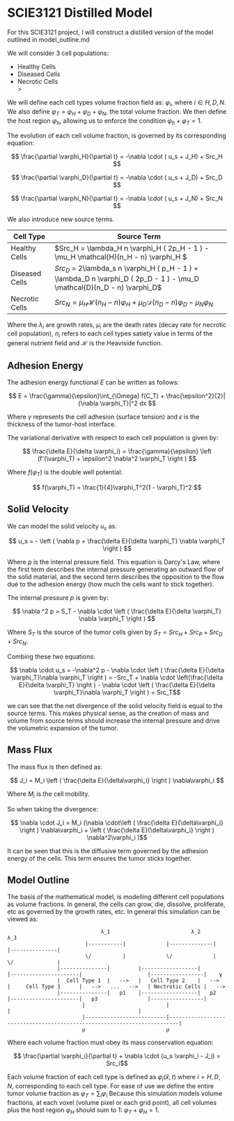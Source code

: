 # SCIE3121 Distilled Model

For this SCIE3121 project, I will construct a distilled version of the model outlined in model_outline.md

We will consider 3 cell populations:

<ul>
    <li> Healthy Cells </li>
    <li> Diseased Cells </li>
    <li> Necrotic Cells </li>>
</ul>

We will define each cell types volume fraction field as: $\varphi_i$, where $i\in {H, D, N}$. We also define $\varphi_T = \varphi_H + \varphi_D + \varphi_N$, the total volume fraction. 
We then define the host region $\varphi_h$, allowing us to enforce the condition $\varphi_h + \varphi_T= 1$.

The evolution of each cell volume fraction, is governed by its corresponding equation:

$$ \frac{\partial \varphi_H}{\partial t} = -\nabla \cdot ( u_s + J_H) + Src_H $$

$$ \frac{\partial \varphi_D}{\partial t} = -\nabla \cdot ( u_s + J_D) + Src_D $$

$$ \frac{\partial \varphi_N}{\partial t} = -\nabla \cdot ( u_s + J_N) + Src_N $$


We also introduce new source terms.

| Cell Type | Source Term |
| --- | --- |
| Healthy Cells | $Src_H = \lambda_H n \varphi_H ( 2p_H - 1 ) - \mu_H \mathcal{H}(n_H - n) \varphi_H $ |
| Diseased Cells | $Src_D$ = 2\lambda_s n \varphi_H ( p_H - 1 ) + \lambda_D n \varphi_D ( 2p_D - 1 ) - \mu_D \mathcal{D}(n_D - n) \varphi_D$ |
| Necrotic Cells | $Src_N = \mu_H \mathcal{H}(n_H - n) \varphi_H + \mu_D \mathcal{D}(n_D - n) \varphi_D  - \mu_N \varphi_N$ |

Where the $\lambda_i$ are growth rates, $\mu_i$ are the death rates (decay rate for necrotic cell population), $n_i$ refers to each cell types satiety value in terms of the general nutrient field and $\mathcal{H}$ is the Heaviside function.


<h2> Adhesion Energy </h2>

The adhesion energy functional $E$ can be written as follows:

$$
E = \frac{\gamma}{\epsilon}\int_{\Omega} f(C_T) + \frac{\epsilon^2}{2}|{\nabla \varphi_T}|^2 dx
$$

Where $\gamma$ represents the cell adhesion (surface tension) and $\epsilon$ is the thickness of the tumor-host interface.

The variational derivative with respect to each cell population is given by:


$$
\frac{\delta E}{\delta \varphi_i} = \frac{\gamma}{\epsilon} \left (f'(\varphi_T) + \epsilon^2 \nabla^2 \varphi_T \right )
$$

Where $f(\varphi_T)$ is the double well potential:

$$
f(\varphi_T) = \frac{1}{4}\varphi_T^2(1 - \varphi_T)^2
$$


<h2> Solid Velocity </h2>

We can model the solid velocity $u_s$ as:

$$
u_s = - \left ( \nabla p + \frac{\delta E}{\delta \varphi_T} \nabla \varphi_T \right )
$$

Where $p$ is the internal pressure field. This equation is Darcy's Law, where the first term describes the internal pressure generating an outward flow of the solid material, and the second term describes the opposition to the flow due to the adhesion energy (how much the cells want to stick together).

The internal pressure $p$ is given by:

$$
\nabla ^2 p = S_T - \nabla \cdot \left  ( \frac{\delta E}{\delta \varphi_T} \nabla \varphi_T \right )
$$

Where $S_T$ is the source of the tumor cells given by $S_T = Src_H + Src_P + Src_D + Src_N$.


Combing these two equations:

$$ \nabla \cdot u_s = -\nabla^2 p - \nabla \cdot \left ( \frac{\delta E}{\delta \varphi_T}\nabla \varphi_T \right ) = -Src_T + \nabla \cdot \left(\frac{\delta E}{\delta \varphi_T} \right ) - \nabla \cdot \left ( \frac{\delta E}{\delta \varphi_T}\nabla \varphi_T \right ) = Src_T$$

we can see that the net divergence of the solid velocity field is equal to the source terms. This makes physical sense, as the creation of mass and volume from source terms should increase the internal pressure and drive the volumetric expansion of the tumor.

<h2> Mass Flux </h2>


The mass flux is then defined as:

$$ J_i = M_i \left ( \frac{\delta E}{\delta\varphi_i} \right ) \nabla\varphi_i $$

Where $M_i$ is the cell mobility.

So when taking the divergence:

$$ \nabla \cdot J_i = M_i (\nabla \cdot\left ( \frac{\delta E}{\delta\varphi_i} \right ) \nabla\varphi_i  + \left ( \frac{\delta E}{\delta\varphi_i} \right ) \nabla^2\varphi_i )$$

It can be seen that this is the diffusive term governed by the adhesion energy of the cells. This term ensures the tumor sticks together.


<h2> Model Outline </h2>

The basis of the mathematical model, is modelling different cell populations as volume fractions. In general, the cells can grow, die, dissolve, proliferate, etc as governed by the growth rates, etc. In general this simulation can be viewed as:

                                  λ_1                          λ_2                             λ_3
                             |-----------|             |--------------|                |---------------|
                             \/          |             \/             |                \/              |
                    |---------------|         |------------------|         |----------------------|                     |-----------------|    γ                           
                    |  Cell Type 1  |   -->   |   Cell Type 2    |   -->   |     Cell Type 3      |   -->   ...   -->   | Nectrotic Cells |   -->   
                    |---------------|   p1    |------------------|   p2    |----------------------|   p3                |-----------------|
                            |                          |                               |                                         |
                            |--------------------------|-------------------------------------------------------------------------|
                            μ                          μ


Where each volume fraction must obey its mass conservation equation:

$$  \frac{\partial \varphi_i}{\partial t} + \nabla \cdot (u_s \varphi_i - J_i) = Src_i$$


Each volume fraction of each cell type is defined as $\varphi_i (\hat x, t)$ where $i = {H, D, N}$, corresponding to each cell type.
For ease of use we define the entire tumor volume fraction as $\varphi_T = \sum_i \varphi_i$
Because this simulation models volume fractions, at each voxel (volume pixel or each grid point), all cell volumes plus the host region $\varphi_H$ should sum to 1: $\varphi_T + \varphi_H = 1$.


